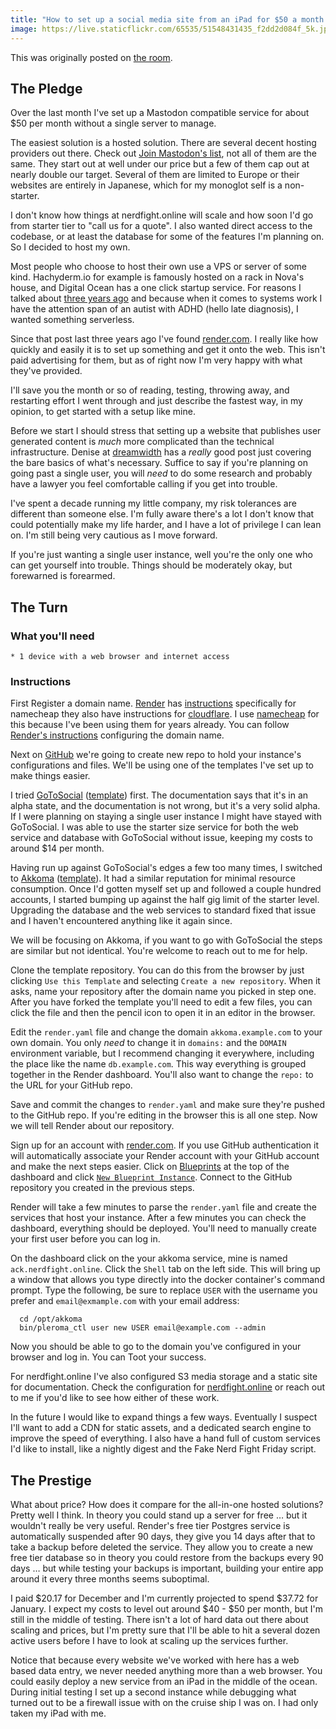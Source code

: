 ```yaml
---
title: "How to set up a social media site from an iPad for $50 a month without managing servers."
image: https://live.staticflickr.com/65535/51548431435_f2dd2d084f_5k.jpg
---
```


This was originally posted on [the room](https://chris.prather.org/How-I-set-up-a-social-media-instance-from-an-iPad-for-50-dollars-a-month.html).

## The Pledge

Over the last month I've set up a Mastodon compatible service for about $50 per
month without a single server to manage.

The easiest solution is a hosted solution. There are several decent hosting
providers out there. Check out [Join Mastodon's list](https://docs.joinmastodon.org/user/run-your-own/), not all of them are
the same. They start out at well under our price but a few of them cap out at
nearly double our target. Several of them are limited to Europe or their
websites are entirely in Japanese, which for my monoglot self is a non-starter.

I don't know how things at nerdfight.online will scale and how soon I'd go from
starter tier to "call us for a quote". I also wanted direct access to the
codebase, or at least the database for some of the features I'm planning on. So
I decided to host my own.

Most people who choose to host their own use a VPS or server of some kind.
Hachyderm.io for example is famously hosted on a rack in Nova's house, and
Digital Ocean has a one click startup service. For reasons I talked about
[three years ago](https://chris.prather.org/Building-a-Shopify-App-With-Perl-Part-1.html)
and because when it comes to systems work I have the attention span of an
autist with ADHD (hello late diagnosis), I wanted something serverless.

Since that post last three years ago I've found [render.com](https://render.com).
I really like how quickly and easily it is to set up something and get it onto
the web. This isn't paid advertising for them, but as of right now I'm very
happy with what they've provided.

I'll save you the month or so of reading, testing, throwing away, and
restarting effort I went through and just describe the fastest way, in my
opinion, to get started with a setup like mine.

Before we start I should stress that setting up a website that publishes user
generated content is *much* more complicated than the technical infrastructure.
Denise at [dreamwidth](https://denise.dreamwidth.org/91757.html) has a _really_
good post just covering the bare basics of what's necessary. Suffice to say if
you're planning on going past a single user, you will _need_ to do some
research and probably have a lawyer you feel comfortable calling if you get
into trouble.

I've spent a decade running my little company, my risk tolerances are different
than someone else. I'm fully aware there's a lot I don't know that could
potentially make my life harder, and I have a lot of privilege I can lean
on. I'm still being very cautious as I move forward.

If you're just wanting a single user instance, well you're the only one who can
get yourself into trouble. Things should be moderately okay, but forewarned is
forearmed.

## The Turn

### What you'll need

    * 1 device with a web browser and internet access

### Instructions

First Register a domain name. [Render](https://render.com) has
[instructions](https://render.com/docs/configure-namecheap-dns) specifically
for namecheap they also have instructions for
[cloudflare](https://render.com/docs/configure-cloudflare-dns). I use
[namecheap](https://namecheap.com) for this because I've been using them for
years already. You can follow [Render's
instructions](https://render.com/docs/configure-namecheap-dns) configuring the
domain name.

Next on [GitHub](https://github.com) we're going to create new repo to hold
your instance's configurations and files. We'll be using one of the templates
I've set up to make things easier.

I tried [GoToSocial](https://github.com/superseriousbusiness/gotosocial)
([template](https://github.com/Tamarou/gotosocial-render)) first. The
documentation says that it's in an alpha state, and the documentation is not
wrong, but it's a very solid alpha. If I were planning on staying a single user
instance I might have stayed with GoToSocial. I was able to use the starter
size service for both the web service and database with GoToSocial without
issue, keeping my costs to around $14 per month.

Having run up against GoToSocial's edges a few too many times, I switched to
[Akkoma](https://akkoma.social)
([template](https://github.com/Tamarou/akkoma-render)). It had a similar
reputation for minimal resource consumption. Once I'd gotten myself set up and
followed a couple hundred accounts, I started bumping up against the half gig
limit of the starter level. Upgrading the database and the web services to
standard fixed that issue and I haven't encountered anything like it again
since.

We will be focusing on Akkoma, if you want to go with GoToSocial the steps are
similar but not identical. You're welcome to reach out to me for help.

Clone the template repository. You can do this from the browser by just
clicking `Use this Template` and selecting `Create a new repository`. When it
asks, name your repository after the domain name you picked in step one. After
you have forked the template you'll need to edit a few files, you can click the
file and then the pencil icon to open it in an editor in the browser.

Edit the `render.yaml` file and change the domain `akkoma.example.com` to your
own domain. You only *need* to change it in `domains:` and the `DOMAIN`
environment variable, but I recommend changing it everywhere, including the
place like the name `db.example.com`. This way everything is grouped together
in the Render dashboard. You'll also want to change the `repo:` to the URL for
your GitHub repo.

Save and commit the changes to `render.yaml` and make sure they're pushed to
the GitHub repo. If you're editing in the browser this is all one step. Now we
will tell Render about our repository.

Sign up for an account with
[render.com](https://dashboard.render.com/register). If you use GitHub
authentication it will automatically associate your Render account with your
GitHub account and make the next steps easier. Click on
[Blueprints](https://dashboard.render.com/blueprints) at the top of the
dashboard and click [`New Blueprint
Instance`](https://dashboard.render.com/select-repo?type=blueprint). Connect to
the GitHub repository you created in the previous steps.

Render will take a few minutes to parse the `render.yaml` file and create the
services that host your instance. After a few minutes you can check the
dashboard, everything should be deployed. You'll need to manually create your
first user before you can log in.

On the dashboard click on the your akkoma service, mine is named
`ack.nerdfight.online`. Click the `Shell` tab on the left side. This will bring
up a window that allows you type directly into the docker container's command
prompt. Type the following, be sure to replace `USER` with the username you
prefer and `email@exmample.com` with your email address:

```shell
  cd /opt/akkoma
  bin/pleroma_ctl user new USER email@example.com --admin
```

Now you should be able to go to the domain you've configured in your browser
and log in. You can Toot your success.

For nerdfight.online I've also configured S3 media storage and a static site
for documentation. Check the configuration for
[nerdfight.online](https://github.com/tamarou/nerdfight.online) or reach out to
me if you'd like to see how either of these work.

In the future I would like to expand things a few ways. Eventually I suspect
I'll want to add a CDN for static assets, and a dedicated search engine to
improve the speed of everything. I also have a hand full of custom services I'd
like to install, like a nightly digest and the Fake Nerd Fight Friday script.

## The Prestige

What about price? How does it compare for the all-in-one hosted solutions?
Pretty well I think. In theory you could stand up a server for free … but it
wouldn't really be very useful. Render's free tier Postgres service is
automatically suspended after 90 days, they give you 14 days after that to take
a backup before deleted the service. They allow you to create a new free tier
database so in theory you could restore from the backups every 90 days … but
while testing your backups is important, building your entire app around it
every three months seems suboptimal.

I paid $20.17 for December and I'm currently projected to spend $37.72 for
January. I expect my costs to level out around $40 - $50 per month, but I'm
still in the middle of testing. There isn't a lot of hard data out there about
scaling and prices, but I'm pretty sure that I'll be able to hit a several
dozen active users before I have to look at scaling up the services further.

Notice that because every website we've worked with here has a web based data
entry, we never needed anything more than a web browser. You could easily
deploy a new service from an iPad in the middle of the ocean. During initial
testing I set up a second instance while debugging what turned out to be a
firewall issue with on the cruise ship I was on. I had only taken my iPad with
me.
